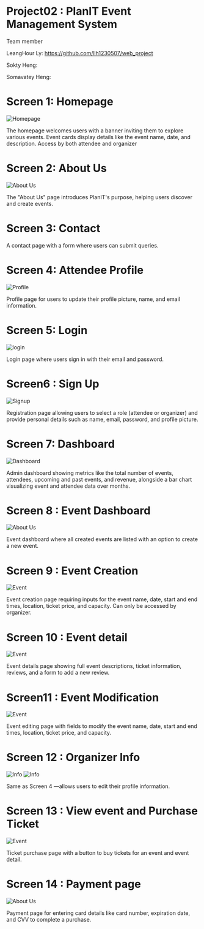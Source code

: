 # Project02 : PlanIT Event Management System


Team member

LeangHour Ly: https://github.com/llh1230507/web_project

Sokty Heng:

Somavatey Heng:


<h1>Screen 1: Homepage </h1> 

![Homepage](./screen1.png)

The homepage welcomes users with a banner inviting them to explore various events. Event cards display details like the event name, date, and description. Access by both attendee and organizer

<h1>Screen 2: About Us </h1>

![About Us](./screen2.png)

The "About Us" page introduces PlanIT's purpose, helping users discover and create events.

<h1>Screen 3: Contact</h1> 



A contact page with a form where users can submit queries.

<h1>Screen 4: Attendee Profile </h1> 

![Profile](./screen4.png)

Profile page for users to update their profile picture, name, and email information.

<h1>Screen 5: Login </h1>

![login](./screen5.png)

Login page where users sign in with their email and password.

<h1>Screen6 : Sign Up  </h1>

![Signup](./screen6.png)

Registration page allowing users to select a role (attendee or organizer) and provide personal details such as name, email, password, and profile picture.

<h1>Screen 7: Dashboard </h1> 

![Dashboard](./screen7.png)

Admin dashboard showing metrics like the total number of events, attendees, upcoming and past events, and revenue, alongside a bar chart visualizing event and attendee data over months.

<h1>Screen 8 : Event Dashboard </h1> 

![About Us](./screen8.png)

Event dashboard where all created events are listed with an option to create a new event.

<h1>Screen 9 : Event Creation </h1> 

![Event](./screen9.png)

Event creation page requiring inputs for the event name, date, start and end times, location, ticket price, and capacity. Can only be accessed by organizer.

<h1>Screen 10 : Event detail </h1> 

![Event](./screen10.png)

Event details page showing full event descriptions, ticket information, reviews, and a form to add a new review.

<h1>Screen11 : Event Modification </h1> 

![Event ](./screen11.png)

Event editing page with fields to modify the event name, date, start and end times, location, ticket price, and capacity.

<h1>Screen 12 : Organizer Info </h1> 

![Info](./screen12.png)
![Info](./screen13.png)


Same as Screen 4 —allows users to edit their profile information.

<h1>Screen 13 : View event and Purchase Ticket </h1> 

![Event](./screen15.png)

Ticket purchase page with a button to buy tickets for an event and event detail.

<h1>Screen 14 : Payment page </h1> 

![About Us](./screen16.png)

Payment page for entering card details like card number, expiration date, and CVV to complete a purchase.
